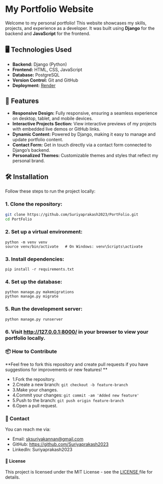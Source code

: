# My Portfolio Website

Welcome to my personal portfolio! This website showcases my skills, projects, and experience as a developer. It was built using **Django** for the backend and **JavaScript** for the frontend.

## 🖥️ Technologies Used

- **Backend:** Django (Python)
- **Frontend:** HTML, CSS, JavaScript
- **Database:** PostgreSQL 
- **Version Control:** Git and GitHub
- **Deployment:** [Render](https://portfolio-efp6.onrender.com)

## 🚀 Features

- **Responsive Design:** Fully responsive, ensuring a seamless experience on desktop, tablet, and mobile devices.
- **Interactive Projects Section:** View interactive previews of my projects with embedded live demos or GitHub links.
- **Dynamic Content:** Powered by Django, making it easy to manage and update portfolio content.
- **Contact Form:** Get in touch directly via a contact form connected to Django’s backend.
- **Personalized Themes:** Customizable themes and styles that reflect my personal brand.

## 🛠️ Installation

Follow these steps to run the project locally:

### 1. Clone the repository:
```bash
git clone https://github.com/Suriyaprakash2023/PortFolio.git
cd PortFolio
```

### 2. Set up a virtual environment:
```
python -m venv venv
source venv/bin/activate   # On Windows: venv\Scripts\activate
```
### 3.  Install dependencies:
```
pip install -r requirements.txt
```
### 4. Set up the database:
```
python manage.py makemigrations
python manage.py migrate
```
### 5. Run the development server:
```
python manage.py runserver
```
### 6. Visit http://127.0.0.1:8000/ in your browser to view your portfolio locally.

### 📦 How to Contribute
**Feel free to fork this repository and create pull requests if you have suggestions for improvements or new features! **

- 1.Fork the repository.
- 2.Create a new branch:
  ```git checkout -b feature-branch ```
- 3.Make your changes.
- 4.Commit your changes:
```git commit -am 'Added new feature' ```
- 5.Push to the branch:
```git push origin feature-branch```
- 6.Open a pull request.
### 📧 Contact
You can reach me via:

- Email: sksuriyakannan@gmail.com
- GitHub: <a href="https://github.com/Suriyaprakash2023">https://github.com/Suriyaprakash2023</a>
- LinkedIn: Suriyaprakash2023
#### 🎯 License
This project is licensed under the MIT License - see the <a href="https://github.com/Suriyaprakash2023/PortFolio/blob/main/LICENSE"> LICENSE </a> file for details.



